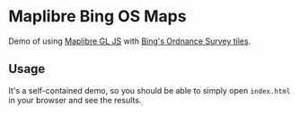 # Maplibre Bing OS Maps

Demo of using [Maplibre GL JS](https://github.com/maplibre/maplibre-gl-js) with [Bing's Ordnance Survey tiles](https://learn.microsoft.com/en-us/bingmaps/rest-services/imagery/get-imagery-metadata).

## Usage

It's a self-contained demo, so you should be able to simply open `index.html` in your browser and see the results.
